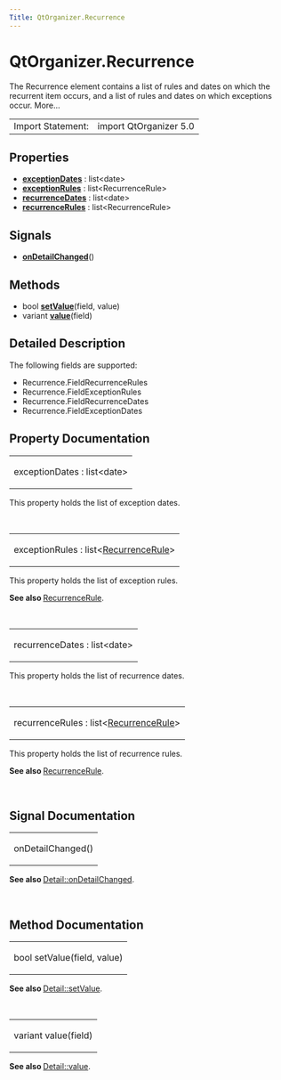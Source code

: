 ```yaml
---
Title: QtOrganizer.Recurrence
---
```


# QtOrganizer.Recurrence

<span class="subtitle"></span>
<!-- $$$Recurrence-brief -->
<p>The Recurrence element contains a list of rules and dates on which the recurrent item occurs, and a list of rules and dates on which exceptions occur. More...</p>
<!-- @@@Recurrence -->
<table class="alignedsummary">
<tr><td class="memItemLeft rightAlign topAlign"> Import Statement:</td><td class="memItemRight bottomAlign"> import QtOrganizer 5.0</td></tr></table><ul>
</ul>
<h2 id="properties">Properties</h2>
<ul>
<li class="fn"><b><b><a href="#exceptionDates-prop">exceptionDates</a></b></b> : list&lt;date&gt;</li>
<li class="fn"><b><b><a href="#exceptionRules-prop">exceptionRules</a></b></b> : list&lt;RecurrenceRule&gt;</li>
<li class="fn"><b><b><a href="#recurrenceDates-prop">recurrenceDates</a></b></b> : list&lt;date&gt;</li>
<li class="fn"><b><b><a href="#recurrenceRules-prop">recurrenceRules</a></b></b> : list&lt;RecurrenceRule&gt;</li>
</ul>
<h2 id="signals">Signals</h2>
<ul>
<li class="fn"><b><b><a href="#onDetailChanged-signal">onDetailChanged</a></b></b>()</li>
</ul>
<h2 id="methods">Methods</h2>
<ul>
<li class="fn">bool <b><b><a href="#setValue-method">setValue</a></b></b>(field, value)</li>
<li class="fn">variant <b><b><a href="#value-method">value</a></b></b>(field)</li>
</ul>
<!-- $$$Recurrence-description -->
<h2 id="details">Detailed Description</h2>
</p>
<p>The following fields are supported:</p>
<ul>
<li>Recurrence.FieldRecurrenceRules</li>
<li>Recurrence.FieldExceptionRules</li>
<li>Recurrence.FieldRecurrenceDates</li>
<li>Recurrence.FieldExceptionDates</li>
</ul>
<!-- @@@Recurrence -->
<h2>Property Documentation</h2>
<!-- $$$exceptionDates -->
<table class="qmlname"><tr valign="top" id="exceptionDates-prop"><td class="tblQmlPropNode"><p><span class="name">exceptionDates</span> : <span class="type">list</span>&lt;<span class="type">date</span>&gt;</p></td></tr></table><p>This property holds the list of exception dates.</p>
<!-- @@@exceptionDates -->
<br/>
<!-- $$$exceptionRules -->
<table class="qmlname"><tr valign="top" id="exceptionRules-prop"><td class="tblQmlPropNode"><p><span class="name">exceptionRules</span> : <span class="type">list</span>&lt;<span class="type"><a href="QtOrganizer.RecurrenceRule.md">RecurrenceRule</a></span>&gt;</p></td></tr></table><p>This property holds the list of exception rules.</p>
<p><b>See also </b><a href="QtOrganizer.RecurrenceRule.md">RecurrenceRule</a>.</p>
<!-- @@@exceptionRules -->
<br/>
<!-- $$$recurrenceDates -->
<table class="qmlname"><tr valign="top" id="recurrenceDates-prop"><td class="tblQmlPropNode"><p><span class="name">recurrenceDates</span> : <span class="type">list</span>&lt;<span class="type">date</span>&gt;</p></td></tr></table><p>This property holds the list of recurrence dates.</p>
<!-- @@@recurrenceDates -->
<br/>
<!-- $$$recurrenceRules -->
<table class="qmlname"><tr valign="top" id="recurrenceRules-prop"><td class="tblQmlPropNode"><p><span class="name">recurrenceRules</span> : <span class="type">list</span>&lt;<span class="type"><a href="QtOrganizer.RecurrenceRule.md">RecurrenceRule</a></span>&gt;</p></td></tr></table><p>This property holds the list of recurrence rules.</p>
<p><b>See also </b><a href="QtOrganizer.RecurrenceRule.md">RecurrenceRule</a>.</p>
<!-- @@@recurrenceRules -->
<br/>
<h2>Signal Documentation</h2>
<!-- $$$onDetailChanged -->
<table class="qmlname"><tr valign="top" id="onDetailChanged-signal"><td class="tblQmlFuncNode"><p><span class="name">onDetailChanged</span>()</p></td></tr></table><p><b>See also </b><a href="QtOrganizer.Detail.md#onDetailChanged-signal">Detail::onDetailChanged</a>.</p>
<!-- @@@onDetailChanged -->
<br/>
<h2>Method Documentation</h2>
<!-- $$$setValue -->
<table class="qmlname"><tr valign="top" id="setValue-method"><td class="tblQmlFuncNode"><p><span class="type">bool</span> <span class="name">setValue</span>(<span class="type">field</span>, <span class="type">value</span>)</p></td></tr></table><p><b>See also </b><a href="QtOrganizer.Detail.md#setValue-method">Detail::setValue</a>.</p>
<!-- @@@setValue -->
<br/>
<!-- $$$value -->
<table class="qmlname"><tr valign="top" id="value-method"><td class="tblQmlFuncNode"><p><span class="type">variant</span> <span class="name">value</span>(<span class="type">field</span>)</p></td></tr></table><p><b>See also </b><a href="QtOrganizer.Detail.md#value-method">Detail::value</a>.</p>
<!-- @@@value -->
<br/>
